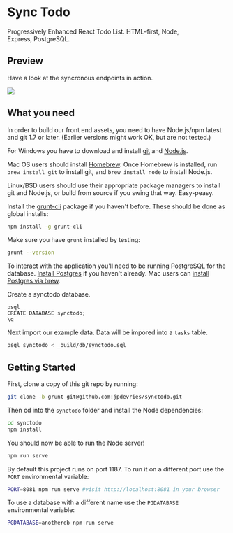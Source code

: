 Sync Todo
========

Progressively Enhanced React Todo List. HTML&ndash;first, Node, Express,&nbsp;PostgreSQL.

## Preview
Have a look at the syncronous endpoints in&nbsp;action.  

![](http://j4p.us/2z3F3q2J2W00/todolist.gif)

## What you need

In order to build our front end assets, you need to have Node.js/npm latest and git 1.7 or later.
(Earlier versions might work OK, but are not tested.)

For Windows you have to download and install [git](http://git-scm.com/downloads) and [Node.js](http://nodejs.org/download/).

Mac OS users should install [Homebrew](http://mxcl.github.com/homebrew/). Once Homebrew is installed, run `brew install git` to install git,
and `brew install node` to install Node.js.

Linux/BSD users should use their appropriate package managers to install git and Node.js, or build from source
if you swing that way. Easy-peasy.

Install the [grunt-cli](http://gruntjs.com/getting-started#installing-the-cli) package if you haven't before. These should be done as global installs:

```bash
npm install -g grunt-cli
```

Make sure you have `grunt` installed by testing:

```bash
grunt --version
```

To interact with the application you'll need to be running PostgreSQL for the database. [Install Postgres](https://www.postgresql.org/download/) if you haven't already. Mac users can [install Postgres via brew](https://www.moncefbelyamani.com/how-to-install-postgresql-on-a-mac-with-homebrew-and-lunchy/).

Create a synctodo&nbsp;database.

```
psql
CREATE DATABASE synctodo;
\q
```

 Next import our example&nbsp;data. Data will be impored into a `tasks`&nbsp;table.

```bash
psql synctodo < _build/db/synctodo.sql
```

## Getting Started
First, clone a copy of this git repo by running:

```bash
git clone -b grunt git@github.com:jpdevries/synctodo.git
```

Then cd into the `synctodo` folder and install the Node&nbsp;dependencies:
```bash
cd synctodo
npm install
```

You should now be able to run the Node&nbsp;server!
```bash
npm run serve
```

By default this project runs on port 1187. To run it on a different port use the `PORT` environmental variable:
```bash
PORT=8081 npm run serve #visit http://localhost:8081 in your browser
```

To use a database with a different name use the `PGDATABASE` environmental&nbsp;variable:

```bash
PGDATABASE=anotherdb npm run serve
```
